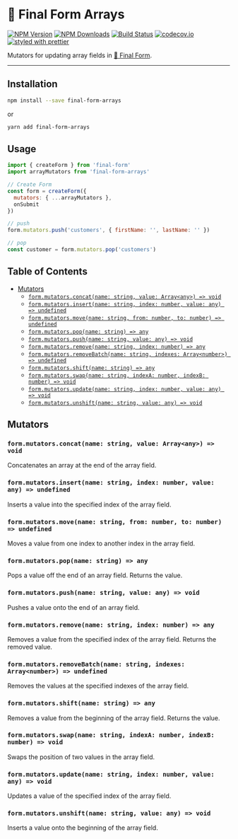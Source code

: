 # 🏁 Final Form Arrays

[![NPM Version](https://img.shields.io/npm/v/final-form-arrays.svg?style=flat)](https://www.npmjs.com/package/final-form-arrays)
[![NPM Downloads](https://img.shields.io/npm/dm/final-form-arrays.svg?style=flat)](https://www.npmjs.com/package/final-form-arrays)
[![Build Status](https://travis-ci.org/final-form/final-form-arrays.svg?branch=master)](https://travis-ci.org/final-form/final-form-arrays)
[![codecov.io](https://codecov.io/gh/final-form/final-form-arrays/branch/master/graph/badge.svg)](https://codecov.io/gh/final-form/final-form-arrays)
[![styled with prettier](https://img.shields.io/badge/styled_with-prettier-ff69b4.svg)](https://github.com/prettier/prettier)

Mutators for updating array fields in
[🏁 Final Form](https://github.com/final-form/final-form).

---

## Installation

```bash
npm install --save final-form-arrays
```

or

```bash
yarn add final-form-arrays
```

## Usage

```js
import { createForm } from 'final-form'
import arrayMutators from 'final-form-arrays'

// Create Form
const form = createForm({
  mutators: { ...arrayMutators },
  onSubmit
})

// push
form.mutators.push('customers', { firstName: '', lastName: '' })

// pop
const customer = form.mutators.pop('customers')
```

## Table of Contents

<!-- START doctoc generated TOC please keep comment here to allow auto update -->
<!-- DON'T EDIT THIS SECTION, INSTEAD RE-RUN doctoc TO UPDATE -->
<!-- DON'T EDIT THIS SECTION, INSTEAD RE-RUN doctoc TO UPDATE -->

- [Mutators](#mutators)
  - [`form.mutators.concat(name: string, value: Array<any>) => void`](#formmutatorsconcatname-string-value-arrayany--void)
  - [`form.mutators.insert(name: string, index: number, value: any) => undefined`](#formmutatorsinsertname-string-index-number-value-any--undefined)
  - [`form.mutators.move(name: string, from: number, to: number) => undefined`](#formmutatorsmovename-string-from-number-to-number--undefined)
  - [`form.mutators.pop(name: string) => any`](#formmutatorspopname-string--any)
  - [`form.mutators.push(name: string, value: any) => void`](#formmutatorspushname-string-value-any--void)
  - [`form.mutators.remove(name: string, index: number) => any`](#formmutatorsremovename-string-index-number--any)
  - [`form.mutators.removeBatch(name: string, indexes: Array<number>) => undefined`](#formmutatorsremovebatchname-string-indexes-arraynumber--undefined)
  - [`form.mutators.shift(name: string) => any`](#formmutatorsshiftname-string--any)
  - [`form.mutators.swap(name: string, indexA: number, indexB: number) => void`](#formmutatorsswapname-string-indexa-number-indexb-number--void)
  - [`form.mutators.update(name: string, index: number, value: any) => void`](#formmutatorsupdatename-string-index-number-value-any--void)
  - [`form.mutators.unshift(name: string, value: any) => void`](#formmutatorsunshiftname-string-value-any--void)

<!-- END doctoc generated TOC please keep comment here to allow auto update -->

## Mutators

### `form.mutators.concat(name: string, value: Array<any>) => void`

Concatenates an array at the end of the array field.

### `form.mutators.insert(name: string, index: number, value: any) => undefined`

Inserts a value into the specified index of the array field.

### `form.mutators.move(name: string, from: number, to: number) => undefined`

Moves a value from one index to another index in the array field.

### `form.mutators.pop(name: string) => any`

Pops a value off the end of an array field. Returns the value.

### `form.mutators.push(name: string, value: any) => void`

Pushes a value onto the end of an array field.

### `form.mutators.remove(name: string, index: number) => any`

Removes a value from the specified index of the array field. Returns the removed
value.

### `form.mutators.removeBatch(name: string, indexes: Array<number>) => undefined`

Removes the values at the specified indexes of the array field.

### `form.mutators.shift(name: string) => any`

Removes a value from the beginning of the array field. Returns the value.

### `form.mutators.swap(name: string, indexA: number, indexB: number) => void`

Swaps the position of two values in the array field.

### `form.mutators.update(name: string, index: number, value: any) => void`

Updates a value of the specified index of the array field.

### `form.mutators.unshift(name: string, value: any) => void`

Inserts a value onto the beginning of the array field.
